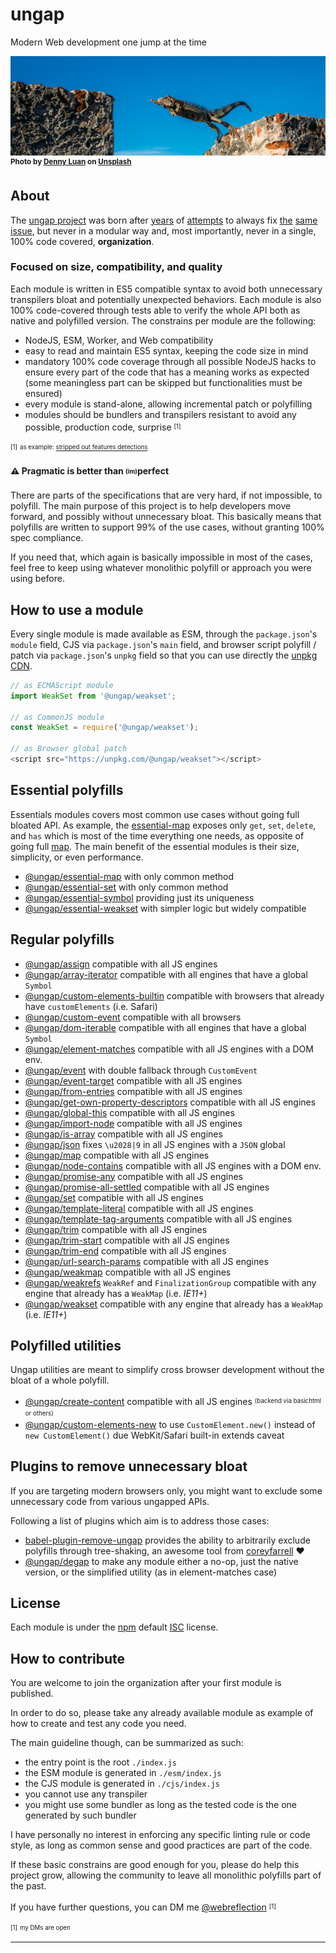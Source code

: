 # ungap

Modern Web development one jump at the time

![jumping the gap](img/denny-luan-crop.jpg)
<sup>**Photo by [Denny Luan](https://unsplash.com/photos/ovm_b91yEgY?utm_source=unsplash&utm_medium=referral&utm_content=creditCopyText) on [Unsplash](https://unsplash.com/search/photos/gap-landscape?utm_source=unsplash&utm_medium=referral&utm_content=creditCopyText)**</sup>


## About

The [ungap project](https://github.com/ungap) was born after [years](https://github.com/WebReflection/es6-collections) of [attempts](https://github.com/WebReflection/poorlyfills) to always fix [the](https://www.npmjs.com/search?q=weakmap) [same](https://www.npmjs.com/search?q=weakset) [issue](https://www.npmjs.com/search?q=ES%20Map), but never in a modular way and, most importantly, never in a single, 100% code covered, **organization**.


### Focused on size, compatibility, and quality

Each module is written in ES5 compatible syntax to avoid both unnecessary transpilers bloat and potentially unexpected behaviors.
Each module is also 100% code-covered through tests able to verify the whole API both as native and polyfilled version.
The constrains per module are the following:

  * NodeJS, ESM, Worker, and Web compatibility
  * easy to read and maintain ES5 syntax, keeping the code size in mind
  * mandatory 100% code coverage through all possible NodeJS hacks to ensure every part of the code that has a meaning works as expected (some meaningless part can be skipped but functionalities must be ensured)
  * every module is stand-alone, allowing incremental patch or polyfilling
  * modules should be bundlers and transpilers resistant to avoid any possible, production code, surprise <sup><sub>[1]</sub></sup>
  
<sup><sub>[1]</sub></sup> <sup><sub>as example: [stripped out features detections](https://twitter.com/WebReflection/status/1065665486233448449)</sub></sup>


#### **⚠** Pragmatic is better than <sub><sup>(im)</sup></sub>perfect

There are parts of the specifications that are very hard, if not impossible, to polyfill.
The main purpose of this project is to help developers move forward, and possibly without unnecessary bloat.
This basically means that polyfills are written to support 99% of the use cases, without granting 100% spec compliance.

If you need that, which again is basically impossible in most of the cases, feel free to keep using whatever monolithic polyfill or approach you were using before.


## How to use a module

Every single module is made available as ESM, through the `package.json`'s `module` field, CJS via `package.json`'s `main` field, and browser script polyfill / patch via `package.json`'s `unpkg` field so that you can use directly the [unpkg CDN](https://unpkg.com/#/).

```js
// as ECMAScript module
import WeakSet from '@ungap/weakset';

// as CommonJS module
const WeakSet = require('@ungap/weakset');

// as Browser global patch
<script src="https://unpkg.com/@ungap/weakset"></script>
```


## Essential polyfills

Essentials modules covers most common use cases without going full bloated API.
As example, the [essential-map](https://unpkg.com/@ungap/essential-map) exposes only `get`, `set`, `delete`, and `has` which is most of the time everything one needs, as opposite of going full [map](https://unpkg.com/@ungap/map).
The main benefit of the essential modules is their size, simplicity, or even performance.

  * [@ungap/essential-map](https://github.com/ungap/essential-map) with only common method
  * [@ungap/essential-set](https://github.com/ungap/essential-set) with only common method
  * [@ungap/essential-symbol](https://github.com/ungap/essential-symbol) providing just its uniqueness
  * [@ungap/essential-weakset](https://github.com/ungap/essential-weakset) with simpler logic but widely compatible


## Regular polyfills

  * [@ungap/assign](https://github.com/ungap/assign) compatible with all JS engines
  * [@ungap/array-iterator](https://github.com/ungap/array-iterator) compatible with all engines that have a global `Symbol`
  * [@ungap/custom-elements-builtin](https://github.com/ungap/custom-elements-builtin) compatible with browsers that already have `customElements` (i.e. Safari)
  * [@ungap/custom-event](https://github.com/ungap/custom-event) compatible with all browsers
  * [@ungap/dom-iterable](https://github.com/ungap/dom-iterable) compatible with all engines that have a global `Symbol`
  * [@ungap/element-matches](https://github.com/ungap/element-matches) compatible with all JS engines with a DOM env.
  * [@ungap/event](https://github.com/ungap/event) with double fallback through `CustomEvent`
  * [@ungap/event-target](https://github.com/ungap/event-target) compatible with all JS engines
  * [@ungap/from-entries](https://github.com/ungap/from-entries) compatible with all JS engines
  * [@ungap/get-own-property-descriptors](https://github.com/ungap/get-own-property-descriptors) compatible with all JS engines
  * [@ungap/global-this](https://github.com/ungap/global-this) compatible with all JS engines
  * [@ungap/import-node](https://github.com/ungap/import-node) compatible with all JS engines
  * [@ungap/is-array](https://github.com/ungap/is-array) compatible with all JS engines
  * [@ungap/json](https://github.com/ungap/json) fixes `\u2028|9` in all JS engines with a `JSON` global
  * [@ungap/map](https://github.com/ungap/map) compatible with all JS engines
  * [@ungap/node-contains](https://github.com/ungap/node-contains) compatible with all JS engines with a DOM env.
  * [@ungap/promise-any](https://github.com/ungap/promise-any) compatible with all JS engines
  * [@ungap/promise-all-settled](https://github.com/ungap/promise-all-settled) compatible with all JS engines
  * [@ungap/set](https://github.com/ungap/set) compatible with all JS engines
  * [@ungap/template-literal](https://github.com/ungap/template-literal) compatible with all JS engines
  * [@ungap/template-tag-arguments](https://github.com/ungap/template-tag-arguments) compatible with all JS engines
  * [@ungap/trim](https://github.com/ungap/trim) compatible with all JS engines
  * [@ungap/trim-start](https://github.com/ungap/trim-start) compatible with all JS engines
  * [@ungap/trim-end](https://github.com/ungap/trim-end) compatible with all JS engines
  * [@ungap/url-search-params](https://github.com/ungap/url-search-params) compatible with all JS engines
  * [@ungap/weakmap](https://github.com/ungap/weakmap) compatible with all JS engines
  * [@ungap/weakrefs](https://github.com/ungap/weakrefs) `WeakRef` and `FinalizationGroup` compatible with any engine that already has a `WeakMap` (i.e. _IE11+_)
  * [@ungap/weakset](https://github.com/ungap/weakset) compatible with any engine that already has a `WeakMap` (i.e. _IE11+_)


## Polyfilled utilities

Ungap utilities are meant to simplify cross browser development without the bloat of a whole polyfill.

  * [@ungap/create-content](https://github.com/ungap/create-content) compatible with all JS engines <sup><sub>(backend via basichtml or others)</sub></sup>
  * [@ungap/custom-elements-new](https://github.com/ungap/custom-elements-new#readme) to use `CustomElement.new()` instead of `new CustomElement()` due WebKit/Safari built-in extends caveat

## Plugins to remove unnecessary bloat

If you are targeting modern browsers only, you might want to exclude some unnecessary code from various ungapped APIs.

Following a list of plugins which aim is to address those cases:

  * [babel-plugin-remove-ungap](https://github.com/cfware/babel-plugin-remove-ungap) provides the ability to arbitrarily exclude polyfills through tree-shaking, an awesome tool from [coreyfarrell](https://github.com/coreyfarrell) ♥
  * [@ungap/degap](https://github.com/ungap/degap#ungapdegap) to make any module either a no-op, just the native version, or the simplified utility (as in element-matches case)


## License

Each module is under the [npm](https://www.npmjs.com) default [ISC](https://opensource.org/licenses/ISC) license.


## How to contribute

You are welcome to join the organization after your first module is published.

In order to do so, please take any already available module as example of how to create and test any code you need.

The main guideline though, can be summarized as such:

  * the entry point is the root `./index.js`
  * the ESM module is generated in `./esm/index.js`
  * the CJS module is generated in `./cjs/index.js`
  * you cannot use any transpiler
  * you might use some bundler as long as the tested code is the one generated by such bundler

I have personally no interest in enforcing any specific linting rule or code style, as long as common sense and good practices are part of the code.

If these basic constrains are good enough for you, please do help this project grow, allowing the community to leave all monolithic polyfills part of the past.

If you have further questions, you can DM me [@webreflection](https://twitter.com/WebReflection) <sup><sub>[1]</sub></sup>

<sup><sub>[1]</sub></sup> <sup><sub>my DMs are open</sub></sup>

- - -
